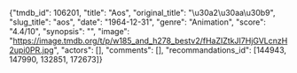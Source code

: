 {"tmdb_id": 106201, "title": "Aos", "original_title": "\u30a2\u30aa\u30b9", "slug_title": "aos", "date": "1964-12-31", "genre": "Animation", "score": "4.4/10", "synopsis": "", "image": "https://image.tmdb.org/t/p/w185_and_h278_bestv2/fHaZIZtkJI7HjGVLcnzH2upi0PR.jpg", "actors": [], "comments": [], "recommandations_id": [144943, 147990, 132851, 172673]}
